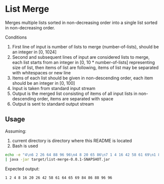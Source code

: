 # List Merge

Merges multiple lists sorted in non-decreasing order into a single list sorted in non-decreasing order.

Conditions

1. First line of input is number of lists to merge (number-of-lists), 
   should be an integer in \[0, 1024\]
1. Second and subsequent lines of input are considered lists to merge,
   each list starts from an integer in \[0, 10 * number-of-lists\] representing size of list,
   then items of list are following, items of list may be separated with whitespaces or new line
1. Items of each list should be given in non-descending order,
   each item should be an integer in \[0, 100\]
1. Input is taken from standard input stream
1. Output is the merged list consisting of items of all input lists in non-descending order, 
   items are separated with space
1. Output is sent to standard output stream

## Usage

Assuming:

1. current directory is directory where this README is located
1. Bash is used

```bash
echo -e "4\n6 2 26 64 88 96 96\n4 8 20 65 86\n7 1 4 16 42 58 61 69\n1 84" \
| java -jar target/list-merge-0.0.1-SNAPSHOT.jar
```

Expected output:

```text
1 2 4 8 16 20 26 42 58 61 64 65 69 84 86 88 96 96
```
